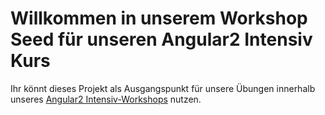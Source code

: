 # Willkommen in unserem Workshop Seed für unseren Angular2 Intensiv Kurs

Ihr könnt dieses Projekt als Ausgangspunkt für unsere Übungen innerhalb unseres [Angular2 Intensiv-Workshops](https://angularjs.de/workshops/angular2-intensiv) nutzen.